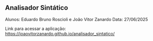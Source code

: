 ## Analisador Sintático

Alunos: Eduardo Bruno Roscioli e João Vitor Zanardo
Data: 27/06/2025

Link para acessar a aplicação: https://joaovitorzanardo.github.io/analisador_sintatico/

